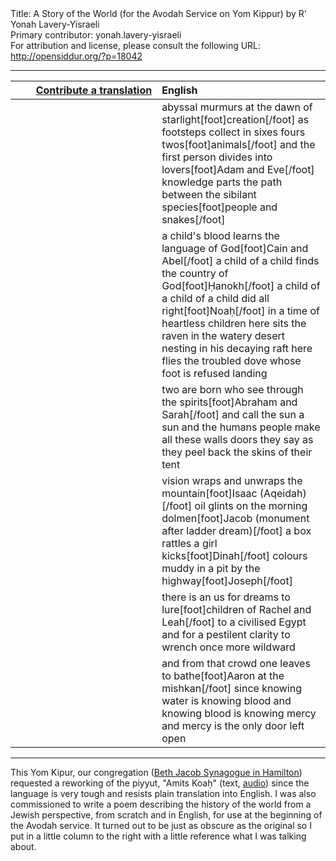 <html>
<head></head>
<body>
Title: A Story of the World (for the Avodah Service on Yom Kippur) by R' Yonah Lavery-Yisraeli<br />
Primary contributor: yonah.lavery-yisraeli<br />
For attribution and license, please consult the following URL: <a href="http://opensiddur.org/?p=18042">http://opensiddur.org/?p=18042</a>
<p />
<hr />

<table style="margin-left: auto;margin-right: auto;" class="draggable">
<thead><tr><th id="x" style="text-align: right;"><a href="/contributing/upload/">Contribute a translation</a></th><th style="text-align: left;">English</th></tr></thead>
<tbody>
<tr><td style="vertical-align:top;" width="46%">
<div class="liturgy" style="text-align: right;"><span lang="he">

</span></div></td>
 
<td width="53%"><div class="english">
abyssal murmurs at the dawn of starlight[foot]creation[/foot]
as footsteps collect in sixes fours twos[foot]animals[/foot]
and the first person divides into lovers[foot]Adam and Eve[/foot]
knowledge parts the path between the sibilant species[foot]people and snakes[/foot]
</div></td>
</tr>


<tr>
<td style="vertical-align:top;" width="46%">
<div class="liturgy"><span lang="he">

</span></div></td>
 
<td width="53%"><div class="english">
a child's blood learns the language of God[foot]Cain and Abel[/foot]
a child of a child finds the country of God[foot]Ḥanokh[/foot]
a child of a child of a child did all right[foot]Noaḥ[/foot]
in a time of heartless children
here sits the raven in the watery desert
nesting in his decaying raft
here flies the troubled dove whose foot
is refused landing 
</div></td>
</tr>


<tr>
<td style="vertical-align:top;" width="46%">
<div class="liturgy"><span lang="he">

</span></div></td>
 
<td width="53%"><div class="english">
two are born who see through the spirits[foot]Abraham and Sarah[/foot]
and call the sun a sun and the humans people
make all these walls doors they say
as they peel back the skins of their tent
</div></td>
</tr>


<tr>
<td style="vertical-align:top;" width="46%">
<div class="liturgy"><span lang="he">

</span></div></td>
 
<td width="53%"><div class="english">
vision wraps and unwraps the mountain[foot]Isaac (Aqeidah)[/foot]
oil glints on the morning dolmen[foot]Jacob (monument after ladder dream)[/foot]
a box rattles a girl kicks[foot]Dinah[/foot]
colours muddy in a pit by the highway[foot]Joseph[/foot]
</div></td>
</tr>


<tr>
<td style="vertical-align:top;" width="46%">
<div class="liturgy"><span lang="he">

</span></div></td>
 
<td width="53%"><div class="english">
there is an us for dreams to lure[foot]children of Rachel and Leah[/foot]
to a civilised Egypt
and for a pestilent clarity
to wrench once more wildward
</div></td>
</tr>


<tr>
<td style="vertical-align:top;" width="46%">
<div class="liturgy"><span lang="he">

</span></div></td>
 
<td width="53%"><div class="english">
and from that crowd one leaves to bathe[foot]Aaron at the mishkan[/foot]
since knowing water is knowing blood
and knowing blood is knowing mercy
and mercy is the only door left open
</div></td>
</tr>
</tbody></table>

<hr />

This Yom Kipur, our congregation (<a href="https://www.bethjacobsynagogue.ca">Beth Jacob Synagogue in Hamilton</a>) requested a reworking of the piyyut, "Amits Koaḥ" (text, <a href="https://www.hadar.org/tefillah-element/y-av-amitz-koach">audio</a>) since the language is very tough and resists plain translation into English. I was also commissioned to write a poem describing the history of the world from a Jewish perspective, from scratch and in English, for use at the beginning of the Avodah service. It turned out to be just as obscure as the original so I put in a little column to the right with a little reference what I was talking about.
</body>
</html>